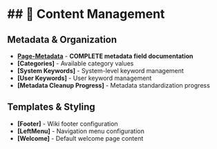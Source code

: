# ## 📝 Content Management

## Metadata & Organization
* **[Page-Metadata](../pages/Page-Metadata)** - **COMPLETE metadata field documentation**
* **[Categories]** - Available category values
* **[System Keywords]** - System-level keyword management
* **[User Keywords]** - User keyword management
* **[Metadata Cleanup Progress]** - Metadata standardization progress

## Templates & Styling
* **[Footer]** - Wiki footer configuration
* **[LeftMenu]** - Navigation menu configuration
* **[Welcome]** - Default welcome page content
